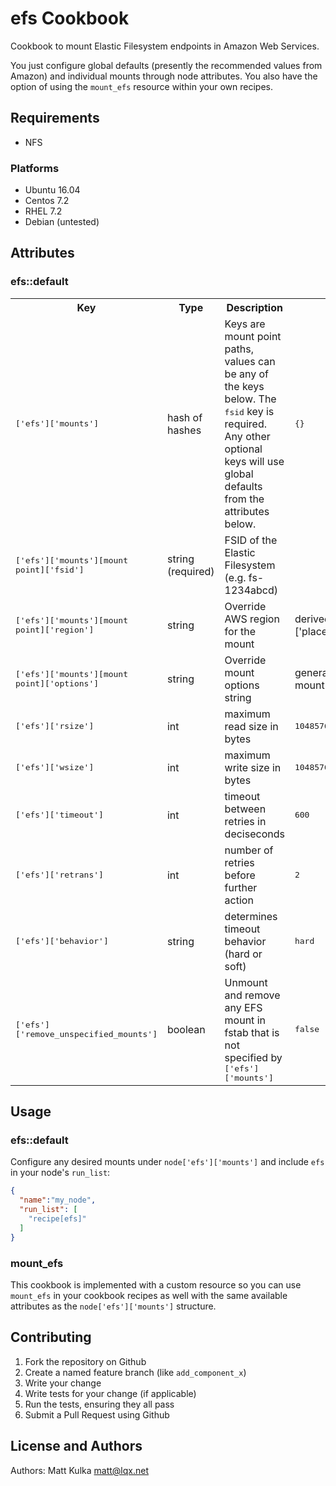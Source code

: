# efs Cookbook

Cookbook to mount Elastic Filesystem endpoints in Amazon Web Services.

You just configure global defaults (presently the recommended values from Amazon) and individual mounts through node attributes. You also have the option of using the `mount_efs` resource within your own recipes.

## Requirements

- NFS

### Platforms

- Ubuntu 16.04
- Centos 7.2
- RHEL 7.2
- Debian (untested)

## Attributes

### efs::default

<table>
  <tr>
    <th>Key</th>
    <th>Type</th>
    <th>Description</th>
    <th>Default</th>
  </tr>
  <tr>
    <td><tt>['efs']['mounts']</tt></td>
    <td>hash of hashes</td>
    <td>Keys are mount point paths, values can be any of the keys below. The <tt>fsid</tt> key is required. Any other optional keys will use global defaults from the attributes below.</td>
    <td><tt>{}</tt></td>
  </tr>
  <tr>
    <td><tt>['efs']['mounts'][mount point]['fsid']</tt></td>
    <td>string (required)</td>
    <td>FSID of the Elastic Filesystem (e.g. fs-1234abcd)</td>
    <td></td>
  </tr>
  <tr>
    <td><tt>['efs']['mounts'][mount point]['region']</tt></td>
    <td>string</td>
    <td>Override AWS region for the mount</td>
    <td>derived from node['ec2']['placement_availability_zone']</td>
  </tr>
  <tr>
    <td><tt>['efs']['mounts'][mount point]['options']</tt></td>
    <td>string</td>
    <td>Override mount options string</td>
    <td>generated from attributes of mount and global below</td>
  </tr>
  <tr>
    <td><tt>['efs']['rsize']</tt></td>
    <td>int</td>
    <td>maximum read size in bytes</td>
    <td><tt>1048576</tt></td>
  </tr>
  <tr>
    <td><tt>['efs']['wsize']</tt></td>
    <td>int</td>
    <td>maximum write size in bytes</td>
    <td><tt>1048576</tt></td>
  </tr>
  <tr>
    <td><tt>['efs']['timeout']</tt></td>
    <td>int</td>
    <td>timeout between retries in deciseconds</td>
    <td><tt>600</tt></td>
  </tr>
  <tr>
    <td><tt>['efs']['retrans']</tt></td>
    <td>int</td>
    <td>number of retries before further action</td>
    <td><tt>2</tt></td>
  </tr>
  <tr>
    <td><tt>['efs']['behavior']</tt></td>
    <td>string</td>
    <td>determines timeout behavior (hard or soft)</td>
    <td><tt>hard</tt></td>
  </tr>
  <tr>
    <td><tt>['efs']['remove_unspecified_mounts']</tt></td>
    <td>boolean</td>
    <td>Unmount and remove any EFS mount in fstab that is not specified by <tt>['efs']['mounts']</tt></td>
    <td><tt>false</tt></td>
  </tr>
</table>

## Usage

### efs::default

Configure any desired mounts under `node['efs']['mounts']` and include `efs` in your node's `run_list`:

```json
{
  "name":"my_node",
  "run_list": [
    "recipe[efs]"
  ]
}
```

### mount_efs

This cookbook is implemented with a custom resource so you can use `mount_efs` in your cookbook recipes as well with the same available attributes as the `node['efs']['mounts']` structure.

## Contributing

1. Fork the repository on Github
2. Create a named feature branch (like `add_component_x`)
3. Write your change
4. Write tests for your change (if applicable)
5. Run the tests, ensuring they all pass
6. Submit a Pull Request using Github

## License and Authors

Authors: Matt Kulka <matt@lqx.net>
